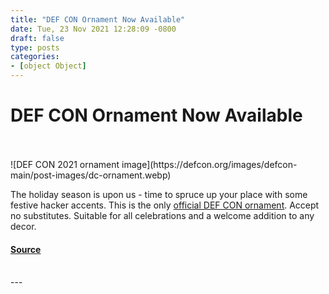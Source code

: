 ```yaml
---
title: "DEF CON Ornament Now Available"
date: Tue, 23 Nov 2021 12:28:09 -0800
draft: false
type: posts
categories: 
- [object Object]
---
```

# DEF CON Ornament Now Available

<br/>

<br/>
![DEF CON 2021 ornament image](https://defcon.org/images/defcon-main/post-images/dc-ornament.webp)  

The holiday season is upon us - time to spruce up your place with some festive hacker accents. This is the only [official DEF CON ornament](https://shop.defcon.org/products/def-con-holiday-jack-ornament-item-ships-11-29-21). Accept no substitutes. Suitable for all celebrations and a welcome addition to any decor.

#### [Source](https://shop.defcon.org/products/def-con-holiday-jack-ornament-item-ships-11-29-21)

<br/>
---
